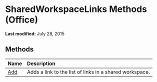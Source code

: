 
# SharedWorkspaceLinks Methods (Office)

 **Last modified:** July 28, 2015


## Methods



|**Name**|**Description**|
|:-----|:-----|
| [Add](76c1fe99-14de-7276-0c5c-fd54f6d0a6ce.md)|Adds a link to the list of links in a shared workspace.|
